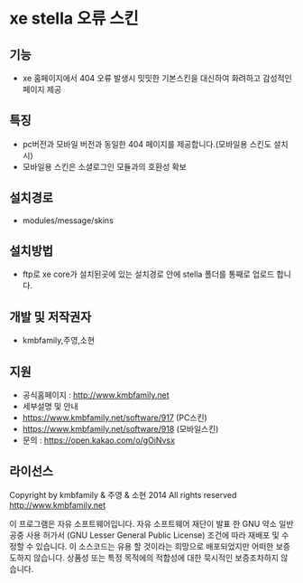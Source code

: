 xe stella 오류 스킨
===============
## 기능 ##
 * xe 홈페이지에서 404 오류 발생시 밋밋한 기본스킨을 대신하여 화려하고 감성적인 페이지 제공
## 특징 ##
 * pc버전과 모바일 버전과 동일한 404 페이지를 제공합니다.(모바일용 스킨도 설치시)
 * 모바일용 스킨은 소셜로그인 모듈과의 호환성 확보
## 설치경로 ##
- modules/message/skins
## 설치방법 ##
- ftp로 xe core가 설치된곳에 있는 설치경로 안에 stella 폴더를 통째로 업로드 합니다.
## 개발 및 저작권자 ##
- kmbfamily,주영,소현
## 지원 ##
 - 공식홈페이지 : http://www.kmbfamily.net
 - 세부설명 및 안내
 -   https://www.kmbfamily.net/software/917 (PC스킨)
 -   https://www.kmbfamily.net/software/918 (모바일스킨)
 - 문의 : https://open.kakao.com/o/gOiNvsx
## 라이선스 ##
Copyright by kmbfamily & 주영 & 소현 2014 All rights reserved http://www.kmbfamily.net

이 프로그램은 자유 소프트웨어입니다. 자유 소프트웨어 재단이 발표 한 GNU 약소 일반 공중 사용 허가서 (GNU Lesser General Public License) 조건에 따라 재배포 및 수정할 수 있습니다. 이 소스코드는 유용 할 것이라는 희망으로 배포되었지만 어떠한 보증도하지 않습니다. 상품성 또는 특정 목적에의 적합성에 대한 묵시적인 보증조차하지 않습니다.
